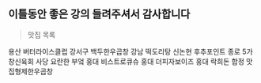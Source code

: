 
## 이틀동안 좋은 강의 들려주셔서 감사합니다

> 맛집 목록

용산 버터라이스클럽
강서구 백두한우곱창
강남 떡도리탕
신논현 후추포인트
종로 5가 창신육회
사당 요란한 부엌
홍대 비스트로큐슈
홍대 더피자보이즈
홍대 락희돈
합정 맛집형제한우곱창